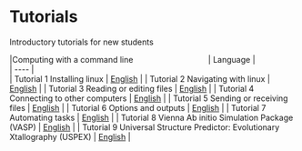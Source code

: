 # Tutorials
Introductory tutorials for new students 

|Computing with a command line <img width=128/>|   Language   |                                             
| ---- |  
| Tutorial 1 Installing linux | [English](https://github.com/bmd-lab/tutorials/wiki/tutorial-1) |
| Tutorial 2 Navigating with linux | [English](https://github.com/bmd-lab/tutorials/wiki/tutorial-2) | 
| Tutorial 3 Reading or editing files | [English](https://github.com/bmd-lab/tutorials/wiki/tutorial-3) |
| Tutorial 4 Connecting to other computers | [English](https://github.com/bmd-lab/tutorials/wiki/tutorial-4) |
| Tutorial 5 Sending or receiving files | [English](https://github.com/bmd-lab/tutorials/wiki/tutorial-5) |
| Tutorial 6 Options and outputs | [English](https://github.com/bmd-lab/tutorials/wiki/tutorial-6) |
| Tutorial 7 Automating tasks | [English](https://github.com/bmd-lab/tutorials/wiki/tutorial-7) |
| Tutorial 8 Vienna Ab initio Simulation Package (VASP)  | [English](https://github.com/bmd-lab/tutorials/wiki/tutorial-8) |
| Tutorial 9 Universal Structure Predictor: Evolutionary Xtallography (USPEX) | [English](https://github.com/bmd-lab/tutorials/wiki/tutorial-9) |
